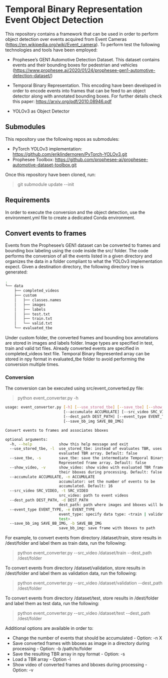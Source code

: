 # Temporal Binary Representation Event Object Detection

This repository contains a framework that can be used in order to perform object detection over events acquired from Event Cameras (https://en.wikipedia.org/wiki/Event_camera).
To perform test the following technologies and tools have been employed:

* Prophesee’s GEN1 Automotive Detection Dataset. This dataset contains events and their bounding boxes for pedestrian and vehicles (https://www.prophesee.ai/2020/01/24/prophesee-gen1-automotive-detection-dataset/)

* Temporal Binary Representation. This encoding have been developed in order to encode events into frames that can be feed to an object detector along with annotated bounding boxes. For further details check this paper: https://arxiv.org/pdf/2010.08946.pdf

* YOLOv3 as Object Detector

## Submodules

This repository use the following repos as submodules:
* PyTorch YOLOv3 implementation: https://github.com/eriklindernoren/PyTorch-YOLOv3.git
* Prophesee Toolbox: https://github.com/prophesee-ai/prophesee-automotive-dataset-toolbox.git

Once this repository have been cloned, run:
> git submodule update --init

## Requirements

In order to execute the conversion and the object detection, use the environment.yml file to create a dedicated Conda environment.

## Convert events to frames

Events from the Prophesee’s GEN1 dataset can be converted to frames and bounding box labeling using the code inside the src/ folder. The code performs the conversion of all the events listed in a given directory and organizes the data in a folder compliant to what the YOLOv3 implementation expect. Given a destination directory, the following directory tree is generated:
``` bash
.
└── data
    ├── completed_videos
    ├── custom
    │   ├── classes.names
    │   ├── images
    │   ├── labels
    │   ├── test.txt
    │   ├── train.txt
    │   └── valid.txt
    └── evaluated_tbe

``` 

Under custom folder, the converted frames and bounding box annotations are stored in images and labels folder. Image types are specified in test, train and valid txt files. Already converted events are specified in completed_videos text file. Temporal Binary Represented array can be stored in npy format in evaluated_tbe folder to avoid performing the conversion multiple times. 

### Conversion

The conversion can be executed using src/event_converted.py file:
> python event_converter.py -h
``` bash
usage: event_converter.py [-h] [--use_stored_tbe] [--save_tbe] [--show_video]
                          [--accumulate ACCUMULATE] [--src_video SRC_VIDEO]
                          [--dest_path DEST_PATH] [--event_type EVENT_TYPE]
                          [--save_bb_img SAVE_BB_IMG]

Convert events to frames and associates bboxes

optional arguments:
  -h, --help            show this help message and exit
  --use_stored_tbe, -l  use_stored_tbe: instead of evaluates TBR, uses pre-
                        evaluated TBR array. Default: false
  --save_tbe, -s        save_tbe: save the intermediate Temporal Binary
                        Represented frame array. Default: false
  --show_video, -v      show_video: show video with evaluated TBR frames and
                        their bboxes during processing. Default: false
  --accumulate ACCUMULATE, -n ACCUMULATE
                        accumulator: set the number of events to be
                        accumulated. Default: 16
  --src_video SRC_VIDEO, -t SRC_VIDEO
                        src_video: path to event videos
  --dest_path DEST_PATH, -d DEST_PATH
                        dest_path: path where images and bboxes will be stored
  --event_type EVENT_TYPE, -e EVENT_TYPE
                        event_type: specify data type: <train | validation |
                        test>
  --save_bb_img SAVE_BB_IMG, -b SAVE_BB_IMG
                        save_bb_img: save frame with bboxes to path
```

For example, to convert events from directory /dataset/train, store results in /dest/folder and label them as train data, run the following:
> python event_converter.py --src_video /dataset/train --dest_path /dest/folder

To convert events from directory /dataset/validation, store results in /dest/folder and label them as validation data, run the following:
> python event_converter.py --src_video /dataset/validation --dest_path /dest/folder

To convert events from directory /dataset/test, store results in /dest/folder and label them as test data, run the following:
> python event_converter.py --src_video /dataset/test --dest_path /dest/folder

Additional options are available in order to:
* Change the number of events that should be accumulated - Option: -n X
* Save converted frames with bboxes as image in a directory during processing - Option: -b /path/to/folder
* Save the resulting TBR array in npy format - Option: -s
* Load a TBR array - Option -l
* Show video of converted frames and bboxes during processing - Option: -v